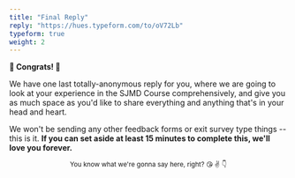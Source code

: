 ```yaml
---
title: "Final Reply"
reply: "https://hues.typeform.com/to/oV72Lb"
typeform: true
weight: 2
---
```


**🎊 Congrats! 🎉**

We have one last totally-anonymous reply for you, where we are going to look at your experience in the SJMD Course comprehensively, and give you as much space as you'd like to share everything and anything that's in your head and heart.

We won't be sending any other feedback forms or exit survey type things -- this is it. **If you can set aside at least 15 minutes to complete this, we'll love you forever.**

<center><small>You know what we're gonna say here, right? 😘 ✌️ 👇</small></center>
